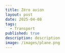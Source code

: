 ```yaml
---
title: Zéro avion
layout: post
date: 2025-04-08
tags:
  - Transport
published: true
description: description
image: /images/plane.png
---
```

